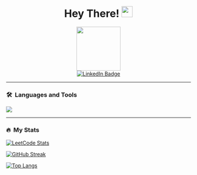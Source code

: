 <div align="center">
  <h1>
    Hey There!
    <img src="https://media.giphy.com/media/hvRJCLFzcasrR4ia7z/giphy.gif" width="30px"/>
  </h1>
  
  <div id="header" align="center">
    <img src="https://media.giphy.com/media/M9gbBd9nbDrOTu1Mqx/giphy.gif" width="120"/>
<!--     <img src="https://media.giphy.com/media/USV0ym3bVWQJJmNu3N/giphy.gif" width="150"/> -->
  </div>
  
  <div id="badges" align="center">
    <a href="https://www.linkedin.com/in/t1nkl/" target="_blank">
      <img src="https://img.shields.io/badge/LinkedIn-blue?style=for-the-badge&logo=linkedin&logoColor=white" alt="LinkedIn Badge"/>
    </a>
  </div>
  <img src="https://komarev.com/ghpvc/?username=t1nkl&style=flat-square&color=blue" alt=""/>
</div>
  
  
---
### 🛠&nbsp;&nbsp;Languages and Tools
<div>
  <p align="left">
    <a href="https://skillicons.dev">
      <img src="https://skillicons.dev/icons?i=php,laravel,postgresql,mysql,mongodb,redis,git,nginx,docker,kubernetes,aws,gitlab,vue,ts" />
    </a>
  </p>
</div>
  
  
  ---
  ### :fire:&nbsp;&nbsp;My Stats

  [![LeetCode Stats](https://leetcard.jacoblin.cool/t1nkl?theme=dark&font=Khula&ext=activity)](https://leetcode.com/t1nkl/)

  [![GitHub Streak](http://github-readme-streak-stats.herokuapp.com?user=t1nkl&theme=dark&hide_border=true&date_format=j%20M%5B%20Y%5D)](https://git.io/streak-stats)

  [![Top Langs](https://github-readme-stats.vercel.app/api/top-langs/?username=t1nkl&layout=compact&theme=dark&hide_border=true)](https://github.com/anuraghazra/github-readme-stats)




<!--
**t1nkl/t1nkl** is a ✨ _special_ ✨ repository because its `README.md` (this file) appears on your GitHub profile.

Here are some ideas to get you started:

- 🔭 I’m currently working on ...
- 🌱 I’m currently learning ...
- 👯 I’m looking to collaborate on ...
- 🤔 I’m looking for help with ...
- 💬 Ask me about ...
- 📫 How to reach me: ...
- 😄 Pronouns: ...
- ⚡ Fun fact: ...
-->

